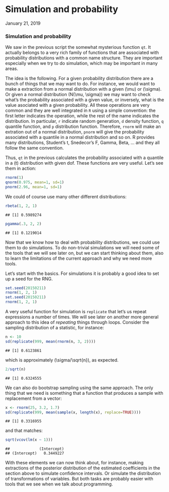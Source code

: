 Simulation and probability
================
January 21, 2019

### Simulation and probability

We saw in the previous script the somewhat mysterious function `qt`. It
actually belongs to a very rich family of functions that are associated
with probability distributions with a common name structure. They are
important especially when we try to do simulation, which may be
important in many areas.

The idea is the following. For a given probability distribution there
are a bunch of things that we may want to do. For instance, we would
want to make a extraction from a normal distribution with a given
\(\mu\) or \(\sigma\). Or given a normal distribution \(N(\mu, \sigma)\)
we may want to check what’s the probability associated with a given
value, or inversely, what is the value asociated with a given
probability. All these operations are very common and they are well
integrated in `R` using a simple convention: the first letter indicates
the operation, while the rest of the name indicates the distribution. In
particular, `r` indicate random generation, `d` density function, `q`
quantile function, and `p` distribution function. Therefore, `rnorm`
will make an extration out of a normal distribution, `pnorm` will give
the probability associated with a quantile in a normal distribution and
so on. R provides many distributions, Student’s t, Snedecor’s F, Gamma,
Beta, … and they all follow the same convention.

Thus, `qt` in the previous calculates the probability associated with a
quantile in a \(t\) distribution with given dof. These functions are
very useful. Let’s see them in action:

``` r
rnorm(1)
qnorm(0.975, mean=1, sd=1)
pnorm(2.96, mean=1, sd=1)
```

We could of course use many other different distributions:

``` r
rbeta(1, 2, 1)
```

    ## [1] 0.5989274

``` r
pgamma(.3, 2, 2)
```

    ## [1] 0.1219014

Now that we know how to deal with probability distributions, we could
use them to do simulations. To do non-trivial simulations we will need
some of the tools that we will see later on, but we can start thinking
about them, also to learn the limitations of the current approach and
why we need more tools.

Let’s start with the basics. For simulations it is probably a good idea
to set up a seed for the RNG.

``` r
set.seed(20150211)
rnorm(1, 2, 1)
set.seed(20150211)
rnorm(1, 2, 1) 
```

A very useful function for simulation is `replicate` that let’s us
repeat expressions a number of times. We will see later on another more
general approach to this idea of *repeating* things through loops.
Consider the sampling distribution of a statistic, for instance:

``` r
n <- 10
sd(replicate(999, mean(rnorm(n, 3, 2))))
```

    ## [1] 0.6123861

which is approximately \(\sigma/\sqrt{n}\), as expected.

``` r
2/sqrt(n)
```

    ## [1] 0.6324555

We can also do bootstrap sampling using the same approach. The only
thing that we need is something that a function that produces a sample
with replacement from a vector:

``` r
x <- rnorm(25, 3.2, 1.7)
sd(replicate(999, mean(sample(x, length(x), replace=TRUE))))
```

    ## [1] 0.3316955

and that matches:

``` r
sqrt(vcov(lm(x ~ 1)))
```

    ##             (Intercept)
    ## (Intercept)   0.3449227

With these elements we can now think about, for instance, making
extractions of the posterior distribution of the estimated coefficients
in the section above to simulate confidence intervals. Or simulate the
distribution of transformations of variables. But both tasks are
probably easier with tools that we see when we talk about programming.

